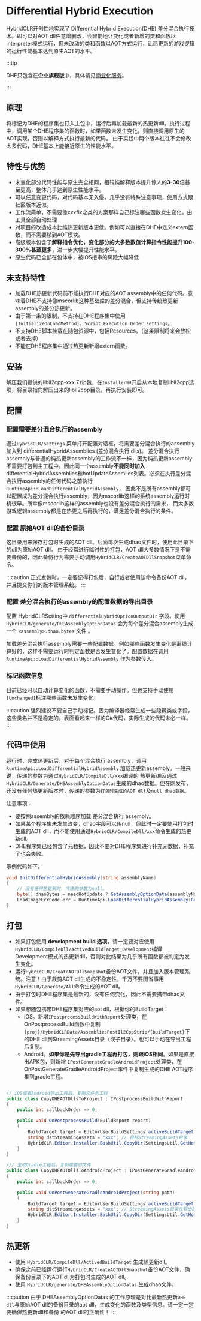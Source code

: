 # Differential Hybrid Execution

HybridCLR开创性地实现了 Differential Hybrid Execution(DHE) 差分混合执行技术。即可以对AOT dll任意增删改，会智能地让变化或者新增的类和函数以interpreter模式运行，但未改动的类和函数以AOT方式运行，让热更新的游戏逻辑的运行性能基本达到原生AOT的水平。

:::tip

DHE只包含在**企业旗舰版**中，具体请见[商业化服务](/other/business.md)。

:::

## 原理

将标记为DHE的程序集也打入主包中，运行后再加载最新的热更新dll。执行过程中，调用某个DHE程序集的函数时，如果函数未发生变化，则直接调用原生的AOT实现，否则以解释方式执行最新的代码。
由于实践中两个版本往往不会修改太多代码，DHE基本上能接近原生的性能水平。

## 特性与优势

- 未变化部分代码性能与原生完全相同，相较纯解释版本提升惊人的**3-30**倍甚至更高，整体几乎达到原生性能水平。
- 可以任意变更代码，对代码基本无入侵，几乎没有特殊注意事项，使用方式跟社区版本近似。
- 工作流简单，不需要像xxxfix之类的方案那样自己标注哪些函数发生变化，由工具全部自动处理
- 对项目的改造成本比纯热更新版本更低。例如可以直接在DHE中定义extern函数，而不需要移到AOT模块。
- 高级版本包含了**解释指令优化，变化部分的大多数数值计算指令性能提升100-300%甚至更多**，进一步大幅提升性能水平。
- 原生代码已全部在包体中，被iOS拒审的风险大幅降低

## 未支持特性

- 加载DHE热更新代码前不能执行DHE对应的AOT assembly中的任何代码。意味着DHE不支持像mscorlib这种基础库的差分混合，但支持传统热更新assembly的差分热更新。
- 由于第一条的限制，不支持在DHE程序集中使用`[InitializeOnLoadMethod]`、`Script Execution Order settings`。
- 不支持DHE脚本挂载在随包资源中，包括Resources。（这条限制将来会放松或者去掉）
- 不能在DHE程序集中通过热更新新增extern函数。

## 安装

解压我们提供的libil2cpp-xxx.7zip包，在`Installer`中开启从本地复制libil2cpp选项，将目录指向解压出来的libil2cpp目录，再执行安装即可。

## 配置

### 配置需要差分混合执行的assembly

通过`HybridCLR/Settings` 菜单打开配置对话框，将需要差分混合执行的assembly加入到 differentialHybridAssemblies (差分混合执行 dlls)。
差分混合执行assembly与普通的纯热更新assembly的工作流不一样，因为纯热更新assembly不需要打包到主工程中。因此同一个assembly**不能同时加入**
differentialHybridAssemblies和hotUpdateAssemlies列表。必须在执行差分混合执行assembly的任何代码之前执行`RuntimeApi::LoadDifferentialHybridAssembly`，
因此不是所有assembly都可以配置成为差分混合执行assembly，因为mscorlib这样的系统assembly运行时机很早。所幸像mscorlib这样的assembly也没有差分混合执行的需求，
而大多数游戏逻辑assembly都是在热更之后再执行的，满足差分混合执行的条件。

### 配置 原始AOT dll的备份目录

这目录用来保存打包时生成的AOT dll。后面每次生成dhao文件时，使用此目录下的dll为原始AOT dll。
由于经常进行临时性的打包，AOT dll大多数情况下是不需要备份的，因此备份行为需要手动调用`HybridCLR/CreateAOTDllSnapshot`菜单命令。

:::caution
正式发包时，一定要记得打包后，自行或者使用该命令备份AOT dll，并且提交你们的版本管理系统。
:::

### 配置 差分混合执行的assembly的配置数据的导出目录

配置 HybridCLRSetting中 `differentialHybridOptionOutputDir` 字段。使用`HybridCLR/generate/DHEAssemblyOptionDatas` 会为每个差分混合assembly生成一个  `<assembly>.dhao.bytes` 文件 。

加载差分混合执行assembly需要一些配置数据。例如哪些函数发生变化是离线计算好的，这样不需要运行时判定函数是否发生变化了。配置数据在调用`RuntimeApi::LoadDifferentialHybridAssembly` 作为参数传入。

### 标记函数信息

目前已经可以自动计算变化的函数，不需要手动操作。但也支持手动使用`[Unchanged]`标注哪些函数未发生变化。

:::caution
强烈建议不要自己手动标记。因为编译器经常生成一些隐藏类或字段，这些类名并不是稳定的。表面看起来一样的C#代码，实际生成的代码未必一样。
:::

## 代码中使用

运行时，完成热更新后，对于每个混合执行 assembly，调用 `RuntimeApi::LoadDifferentialHybridAssembly` 加载热更新assembly。一般来说，传递的参数为通过`HybridCLR/CompileDll/xxx`编译的
热更新dll及通过`HybridCLR/Generate/DHEAssemblyOptionDatas`生成的dhao数据。但在刚发布，还没有任何热更新版本时，传递的参数为`打包时生成的AOT dll`及`null dhao数据`。

注意事项：

- 要按照assembly的依赖顺序加载 差分混合执行 assembly。
- 如果某个程序集未发生改变，dhao字段可以传null，但此时一定要使用打包时生成的AOT dll，而不能使用通过`HybridCLR/CompileDll/xxx`命令生成的热更新dll。
- DHE程序集已经包含了元数据，因此不要对DHE程序集进行补充元数据，补充了也会失败。

示例代码如下。

```csharp
void InitDifferentialHybridAssembly(string assemblyName)
{
    // 没有任何热更新时，传递的参数为null。
    byte[] dhaoBytes = needHotUpdate ? GetAssemblyOptionData(assemblyName) : null;
    LoadImageErrCode err = RuntimeApi.LoadDifferentialHybridAssembly(GetAssemblyData(assemblyName), dhaoBytes);
}
```

## 打包

- 如果打包使用 **development build 选项**，请一定要对应使用`HybridCLR/CompileDll/ActivedBuildTarget_Development`编译Development模式的热更新dll，否则对比结果为几乎所有函数都被判定为发生变化。
- 运行`HybridCLR/CreateAOTDllSnapshot`备份AOT文件，并且加入版本管理系统。注意！由于裁剪AOT dll生成的不稳定性，千万不要图省事用`HybridCLR/Generate/All`命令生成的AOT dll。
- 由于打包时DHE程序集是最新的，没有任何变化，因此不需要携带dhao文件。
- 如果想随包携带DHE程序集对应的aot dll，根据你的BuildTarget：
  - iOS。新增`IPostprocessBuildWithReport`处理类，在OnPostprocessBuild函数中复制 `{proj}/HybridCLRData/AssembliesPostIl2CppStrip/{buildTarget}`下的DHE dll到StreamingAssets目录（或子目录）。也可以手动在导出工程后复制。
  - Android。**如果你是先导出gradle工程再打包，则跟iOS相同**。如果是直接出APK包，则新增 `IPostGenerateGradleAndroidProject`处理类，在OnPostGenerateGradleAndroidProject事件中复制生成的DHE AOT程序集到gradle工程。

```csharp

// iOS或者Android导出工程后，复制文件到工程
public class CopyDHEAOTDllsToProject : IPostprocessBuildWithReport
{
    public int callbackOrder => 0;

    public void OnPostprocessBuild(BuildReport report)
    {
        BuildTarget target = EditorUserBuildSettings.activeBuildTarget;
        string dstStreamingAssets = "xxx"; // 目标StreamingAssets目录
        HybridCLR.Editor.Installer.BashUtil.CopyDir(SettingsUtil.GetHotUpdateDllsOutputDirByTarget(target), dstStreamingAssets);
    }
}

/// 生成Gradle工程后，复制需要的文件
public class CopyDHEAOTDllsToAndroidProject : IPostGenerateGradleAndroidProject
{
    public int callbackOrder => 0;

    public void OnPostGenerateGradleAndroidProject(string path)
    {
        BuildTarget target = EditorUserBuildSettings.activeBuildTarget;
        string dstStreamingAssets = "xxx"; // StreamingAssets目录在导出的gradle工程中的路径
        HybridCLR.Editor.Installer.BashUtil.CopyDir(SettingsUtil.GetHotUpdateDllsOutputDirByTarget(target), dstStreamingAssets);
    }
}

```

## 热更新

- 使用 `HybridCLR/CompileDll/ActivedBuildTarget` 生成热更新dll。
- 确保之前已经运行运行`HybridCLR/CreateAOTDllSnapshot`备份AOT文件，确保备份目录下的AOT dll为打包时生成的AOT dll。
- 使用 `HybridCLR/generate/DHEAssemblyOptionDatas` 生成dhao文件。

:::caution
由于 DHEAssemblyOptionDatas 的工作原理是对比最新热更新`DHE dll`与原始AOT dll的备份目录的aot dll，生成变化的函数及类型信息。请一定一定要确保热更新dll和备份
的AOT dll的正确性！
:::



